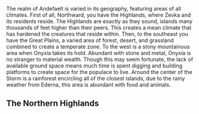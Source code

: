 The realm of Andefaelt is varied in its geography, featuring areas of all climates. First of all, Northward, you have the Highlands, where Zevka and its residents reside. The Highlands are exactly as they sound, islands many thousands of feet higher than their peers. This creates a mean climate that has hardened the creatures that reside within. Then, to the southeast you have the Great Plains, a varied area of forest, desert, and grassland combined to create a temperate zone. To the west is a stony mountainous area when Onyxia takes its hold. Abundant with stone and metal, Onyxia is no stranger to material wealth. Though this may seem fortunate, the lack of available ground space means much time is spent digging and building platforms to create space for the populace to live. Around the center of the Storm is a rainforest encircling all of the closest islands, due to the rainy weather from Ederna, this area is abundant with food and animals.
## The Northern Highlands
